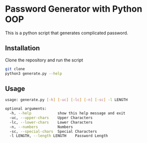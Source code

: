 # Password Generator with Python OOP

This is a python script that generates complicated password. 

## Installation

Clone the repository and run the script
```bash
git clone
python3 generate.py --help
```

## Usage

```bash
usage: generate.py [-h] [-uc] [-lc] [-n] [-sc] -l LENGTH

optional arguments:
  -h, --help            show this help message and exit
  -uc, --upper-chars    Upper Characters
  -lc, --lower-chars    Lower Characters
  -n, --numbers         Numbers
  -sc, --special-chars  Special Characters
  -l LENGTH, --length LENGTH    Password Length
```